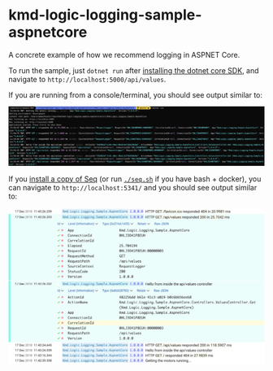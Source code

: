 # kmd-logic-logging-sample-aspnetcore

A concrete example of how we recommend logging in ASPNET Core.

To run the sample, just `dotnet run` after [installing the dotnet core SDK](https://dotnet.microsoft.com/download/dotnet-core/2.2), and navigate to `http://localhost:5000/api/values`.

If you are running from a console/terminal, you should see output similar to:

![Sample Console Output](./assets/console-sample-logs.png)

If you [install a copy of Seq](https://docs.getseq.net/docs/getting-started#section-installing-the-seq-server) (or run [`./seq.sh`](./seq.sh) if you have bash + docker), you can navigate to `http://localhost:5341/` and you should see output similar to:

![Sample Seq Output](./assets/seq-sample-logs.png)
